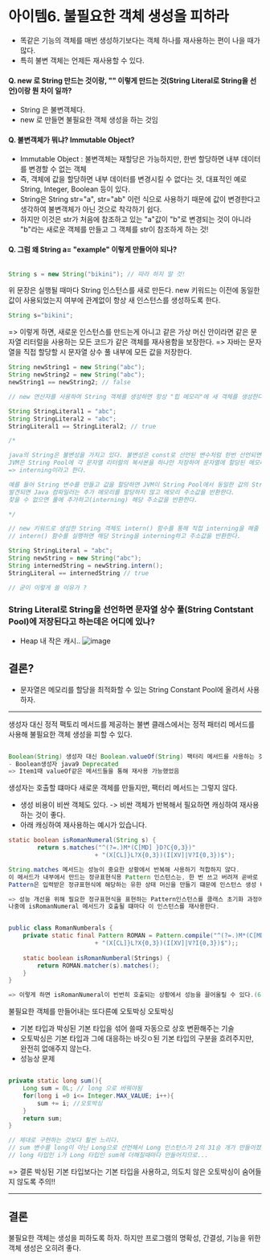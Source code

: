 # 아이템6. 불필요한 객체 생성을 피하라

- 똑같은 기능의 객체를 매번 생성하기보다는 객체 하나를 재사용하는 편이 나을 때가 많다.
- 특히 불변 객체는 언제든 재사용할 수 있다.

#### Q. new 로 String 만드는 것이랑, "" 이렇게 만드는 것(String Literal로 String을 선언)이랑 뭔 차이 일까?

- String 은 불변객체다.
- new 로 만들면 불필요한 객체 생성을 하는 것임

#### Q. 불변객체가 뭐냐? Immutable Object?
- Immutable Object : 불변객체는 재할당은 가능하지만, 한번 할당하면 내부 데이터를 변경할 수 없는 객체
- 즉, 객체에 값을 할당하면 내부 데이터를 변경시킬 수 없다는 것,  대표적인 예로 String, Integer, Boolean 등이 있다.
- String은 String str="a", str="ab" 이런 식으로 사용하기 때문에 값이 변경한다고 생각하여 불변객체가 아닌 것으로 착각하기 쉽다.
- 하지만 이것은 str가 처음에 참조하고 있는 "a"값이 "b"로 변경되는 것이 아니라 "b"라는 새로운 객체를 만들고 그 객체를 str이 참조하게 하는 것!

#### Q. 그럼 왜 String a= "example" 이렇게 만들어야 되나? 

``` java

String s = new String("bikini"); // 따라 하지 말 것!

```

위 문장은 실행될 때마다 String 인스턴스를 새로 만든다.
new 키워드는 이전에 동일한 값이 사용되었는지 여부에 관계없이 항상 새 인스턴스를 생성하도록 한다.

``` java
String s="bikini";
```
=> 이렇게 하면, 새로운 인스턴스를 만드는게 아니고 같은 가상 머신 안이라면 같은 문자열 리터럴을 사용하는 모든 코드가 같은 객체를 재사용함을 보장한다.
=> 자바는 문자열을 직접 할당할 시 문자열 상수 풀 내부에 모든 값을 저장한다.

``` java
String newString1 = new String("abc");
String newString2 = new String("abc");
newString1 == newString2; // false

// new 연산자를 사용하여 String 객체를 생성하면 항상 "힙 메모리"에 새 객체를 생성한다.

String StringLiteral1 = "abc";
String StringLiteral2 = "abc";
StringLiteral1 == StringLiteral2; // true

/*

java의 String은 불변성을 가지고 있다. 불변성은 const로 선언된 변수처럼 한번 선언되면 바뀌지 않는 특성이다.
JVM은 String Pool에 각 문자열 리터럴의 복사본을 하나만 저장하여 문자열에 할당된 메모리 양을 최적화할 수 있다.
=> interning이라고 한다.

예를 들어 String 변수를 만들고 값을 할당하면 JVM이 String Pool에서 동일한 값의 String을 검색한다.
발견되면 Java 컴파일러는 추가 메모리를 할당하지 않고 메모리 주소값을 반환한다.
찾을 수 없으면 풀에 추가하고(interning) 해당 주소값을 반환한다.

*/

// new 키워드로 생성한 String 객체도 intern() 함수를 통해 직접 interning을 해줄 수 있다. 
// intern() 함수를 실행하면 해당 String을 interning하고 주소값을 반환한다.

String StringLiteral = "abc";
String newString = new String("abc");
String internedString = newString.intern();
StringLiteral == internedString // true

// 굳이 이렇게 쓸 이유가 ?

```

### String Literal로 String을 선언하면 문자열 상수 풀(String Contstant Pool)에 저장된다고 하는데은 어디에 있나? 
- Heap 내 작은 캐시..
![image](https://github.com/jaero0725/develop_study/assets/55049159/c7512e01-c636-4361-ab1b-eb5967c8f3ca)

## 결론? 
- 문자열은 메모리를 할당을 최적화할 수 있는 String Constant Pool에 올려서 사용하자.

<hr>

생성자 대신 정적 팩토리 메서드를 제공하는 불변 클래스에서는 정적 패터리 메서드를 사용해 불필요한 객체 생성을 피할 수 있다.

``` java

Boolean(String) 생성자 대신 Boolean.valueOf(String) 팩터리 메서드를 사용하는 것이 좋다.
- Boolean생성자 java9 Deprecated
=> Item1때 valueOf같은 메서드들을 통해 재사용 가능했었음
```

생성자는 호출할 떄마다 새로운 객체를 만들지만, 팩터리 메서드는 그렇지 않다. 

- 생성 비용이 비싼 객체도 있다. -> 비싼 객체가 반복해서 필요하면 캐싱하여 재사용하는 것이 좋다.
- 아래 캐싱하여 재사용하는 예시가 있습니다. 

``` java
static boolean isRomanNumeral(String s) {
        return s.matches("^(?=.)M*(C[MD] }D?C{0,3})"
                        + "(X[CL]}L?X{0,3})(I[XV]|V?I{0,3})$");

String.matches 메서드는 성능이 중요한 상황에서 반복해 사용하기 적합하지 않다.
이 메서드가 내부에서 만드는 정규표현식용 Pattern 인스턴스는, 한 번 쓰고 버려져 곧바로 GC 대상이된다.
Pattern은 입력받은 정규표현식에 해당하는 유한 상태 머신을 만들기 떄문에 인스턴스 생성 비용이 높다.

=> 성능 개선을 위해 필요한 정규표현식을 표현하는 Pattern인스턴스를 클래스 초기화 과정에서 직접 생성해 캐싱해두고
나중에 isRomanNumeral 메서드가 호출될 떄마다 이 인스턴스를 재사용한다. 


public class RomanNumberals {
	private static final Pattern ROMAN = Pattern.compile("^(?=.)M*(C[MD] }D?C{0,3})"
                        + "(X[CL]}L?X{0,3})(I[XV]|V?I{0,3})$");;
    
    static boolean isRomanNumberal(Strings) {
    	return ROMAN.matcher(s).matches();
    }
}

=> 이렇게 하면 isRomanNumeral이 빈번히 호출되는 상황에서 성능을 끌어올릴 수 있다.(6.5배)
```

불필요한 객체를 만들어내는 또다른예 오토박싱
오토박싱 
- 기본 타입과 박싱된 기본 타입을 섞어 쓸때 자동으로 상호 변환해주는 기술
- 오토박싱은 기본 타입과 그에 대응하는 바깃ㅇ된 기본 타입의 구분을 흐려주지만, 완전히 없애주지 않는다.
- 성능상 문제

``` java

private static long sum(){
	Long sum = 0L; // long 으로 바꿔야됨
	for(long i =0 i<= Integer.MAX_VALUE; i++){
		sum += i; //오토박싱 
	}
	return sum;
}

// 제대로 구현하는 것보다 훨씬 느리다.
// sum 변수를 long이 아닌 Long으로 선언해서 Long 인스턴스가 2의 31승 개가 만들어졌다.
// long 타입인 i가 Long 타입인 sum에 더해질때마다 만들어지므로...
```

=> 결론 박싱된 기본 타입보다는 기본 타입을 사용하고, 의도치 않은 오토박싱이 숨어들지 않도록 주의!!

<hr>

## 결론
불필요한 객체는 생성을 피하도록 하자. 하지만 프로그램의 명확성, 간결성, 기능을 위한 객체 생성은 오히려 좋다. 
